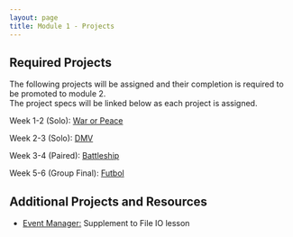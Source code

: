 ```yaml
---
layout: page
title: Module 1 - Projects
---
```


## Required Projects
The following projects will be assigned and their completion is required to be promoted to module 2.  
The project specs will be linked below as each project is assigned.


<!-- Week 1 (Ungraded): [Credit Check](./credit_check.markdown)-->
<!-- Alternate between Flash Cards and War or Peace for repeaters -->
Week 1-2 (Solo): [War or Peace](./war_or_peace/) 
<!-- Week 1-2 (Solo): [Flash Cards](./flashcards/) -->  
Week 2-3 (Solo): [DMV](./dmv/)  
<!-- Week 2-3 (Solo): TBD -->
<!-- Option to add more advanced option with Connect Four as other pair project -->
<!-- Week 3-4 (Paired): TBD -->
Week 3-4 (Paired):  [Battleship](./battleship/)   
<!-- -->
Week 5-6 (Group Final): [Futbol](./futbol_pd/)

## Additional Projects and Resources

- [Event Manager:](./event_manager.markdown) Supplement to File IO lesson
